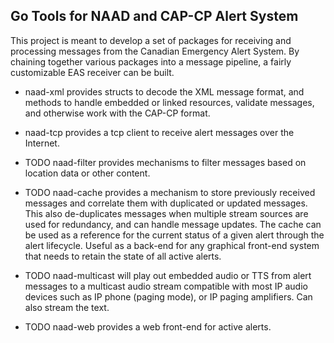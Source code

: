 ## Go Tools for NAAD and CAP-CP Alert System

This project is meant to develop a set of packages for receiving and processing messages from the Canadian Emergency Alert System.  By chaining together various packages into a message pipeline, a fairly customizable EAS receiver can be built.  

- naad-xml provides structs to decode the XML message format, and methods to handle embedded or linked resources, validate messages, and otherwise work with the CAP-CP format.

- naad-tcp provides a tcp client to receive alert messages over the Internet.

- TODO naad-filter provides mechanisms to filter messages based on location data or other content.

- TODO naad-cache provides a mechanism to store previously received messages and correlate them with duplicated or updated messages.  This also de-duplicates messages when multiple stream sources are used for redundancy, and can handle message updates.  The cache can be used as a reference for the current status of a given alert through the alert lifecycle.  Useful as a back-end for any graphical front-end system that needs to retain the state of all active alerts.

- TODO naad-multicast will play out embedded audio or TTS from alert messages to a multicast audio stream compatible with most IP audio devices such as IP phone (paging mode), or IP paging amplifiers.  Can also stream the text.

- TODO naad-web provides a web front-end for active alerts.